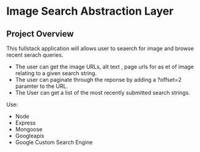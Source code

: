 # Image Search Abstraction Layer

## Project Overview
This fullstack application will allows user to seaerch for image and browse recent serach queries.
- The user can get the image URLs, alt text , page urls for as et of image relating to a given search string. 
- The user can paginate through the reponse by adding a ?offset=2 paramter to the URL.
- The User can get a list of the most recently submitted search strings.

Use:
 - Node
 - Express
 - Mongoose
 - Googleapis
 - Google Custom Search Engine





 



